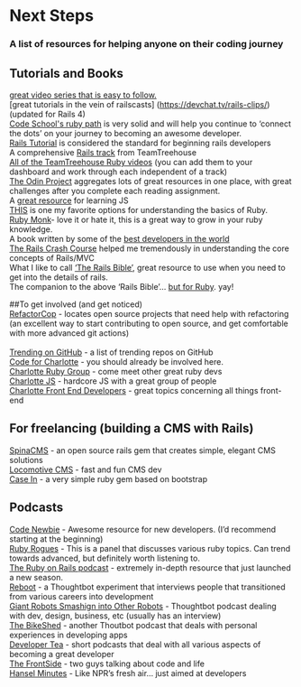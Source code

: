 # Next Steps

### A list of resources for helping anyone on their coding journey

## Tutorials and Books

[great video series that is easy to follow.](https://mackenziechild.me/12-in-12/)  
[great tutorials in the vein of railscasts]  (https://devchat.tv/rails-clips/) (updated for Rails 4)<br>
[Code School's ruby path](https://www.codeschool.com/paths/ruby) is very solid and will help you continue to ‘connect the dots’ on your journey to becoming an awesome developer.  
[Rails Tutorial](https://www.railstutorial.org/book) is considered the standard for beginning rails developers  
A comprehensive [Rails track](http://teamtreehouse.com/tracks/rails-development) from TeamTreehouse  
[All of the TeamTreehouse Ruby videos](http://teamtreehouse.com/library/topic:ruby) (you can add them to your dashboard and work through each independent of a track)  
[The Odin Project](http://www.theodinproject.com/) aggregates lots of great resources in one place, with great challenges after you complete each reading assignment.  
A [great resource](http://javascriptissexy.com/) for learning JS  
[THIS](http://ruby.bastardsbook.com/) is one my favorite options for understanding the basics of Ruby.  
[Ruby Monk](https://rubymonk.com/)- love it or hate it, this is a great way to grow in your ruby knowledge.  
A book written by some of the [best developers in the world](https://www.manning.com/books/rails-4-in-action)<br>
[The Rails Crash Course](https://www.nostarch.com/railscrashcourse) helped me tremendously in understanding the core concepts of Rails/MVC  
What I like to call [‘The Rails Bible’](http://www.amazon.com/Rails-Edition-Addison-Wesley-Professional-Series/dp/0321944275), great resource to use when you need to get into the details of rails.  
The companion to the above ‘Rails Bible’… [but for Ruby](http://therubyway.io/). yay!  

##To get involved (and get noticed)  
[RefactorCop](http://refactorcop.com/) - locates open source projects that need help with refactoring (an excellent way to start contributing to open source, and get comfortable with more advanced git actions)<br>  
[Trending on GitHub](https://github.com/trending) - a list of trending repos on GitHub <br>
[Code for Charlotte](http://www.meetup.com/Code-For-Charlotte/) - you should already be involved here.  
[Charlotte Ruby Group](http://www.meetup.com/charlotte-rb/) - come meet other great ruby devs  
[Charlotte JS](http://www.meetup.com/CharlotteJS/) - hardcore JS with a great group of people  
[Charlotte Front End Developers](http://www.meetup.com/Charlotte-Front-End-Developers/) - great topics concerning all things front-end  

## For freelancing (building a CMS with Rails)
[SpinaCMS](http://www.spinacms.com/) - an open source rails gem that creates simple, elegant CMS solutions  
[Locomotive CMS](http://www.locomotivecms.com/) - fast and fun CMS dev  
[Case In](http://www.caseincms.com/) - a very simple ruby gem based on bootstrap  

## Podcasts
[Code Newbie](http://www.codenewbie.org/podcast) - Awesome resource for new developers. (I’d recommend starting at the beginning)  
[Ruby Rogues](http://devchat.tv/ruby-rogues) - This is a panel that discusses various ruby topics. Can trend towards advanced, but definitely worth listening to.  
[The Ruby on Rails podcast](http://5by5.tv/rubyonrails) - extremely in-depth resource that just launched a new season.  
[Reboot](http://rebootshow.fm/) - a Thoughtbot experiment that interviews people that transitioned from various careers into development  
[Giant Robots Smashign into Other Robots](http://giantrobots.fm/) - Thoughtbot podcast dealing with dev, design, business, etc (usually has an interview)  
[The BikeShed](http://bikeshed.fm/) - another Thoutbot podcast that deals with personal experiences in developing apps  
[Developer Tea](https://developertea.com/) - short podcasts that deal with all various aspects of becoming a great developer  
[The FrontSide](https://frontsidethepodcast.simplecast.fm/) - two guys talking about code and life  
[Hansel Minutes](http://hanselminutes.com/) - Like NPR’s fresh air… just aimed at developers  
